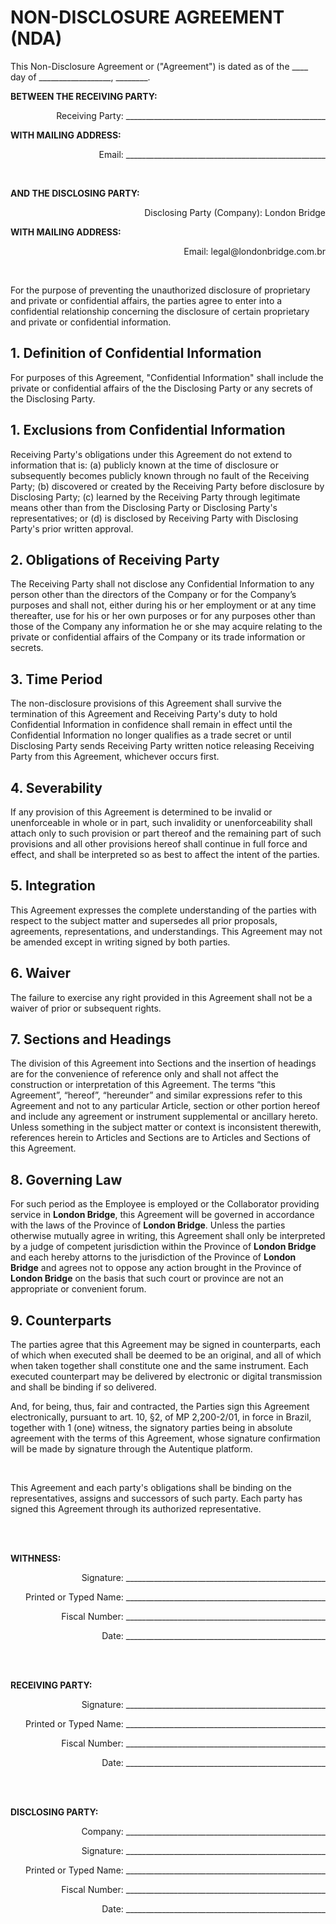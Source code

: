 # NON-DISCLOSURE AGREEMENT (NDA)

<p>This Non-Disclosure Agreement or ("Agreement") is dated as of the ____ day of __________________, ________.</p>

**BETWEEN THE RECEIVING PARTY:**

<p align="right">Receiving Party: __________________________________________________</p>

**WITH MAILING ADDRESS:**

<p align="right">Email: __________________________________________________</p>

<br />

**AND THE DISCLOSING PARTY:**

<p align="right">Disclosing Party (Company): London Bridge</p>

**WITH MAILING ADDRESS:**

<p align="right">Email: legal@londonbridge.com.br</p>

<br />

For the purpose of preventing the unauthorized disclosure of proprietary and private or confidential affairs, the parties agree to enter into a confidential relationship concerning the disclosure of certain proprietary and private or confidential information.

## 1. Definition of Confidential Information

For purposes of this Agreement, "Confidential Information" shall include the private or confidential affairs of the the Disclosing Party or any secrets of the Disclosing Party.

## 1. Exclusions from Confidential Information

Receiving Party's obligations under this Agreement do not extend to information that is: (a) publicly known at the time of disclosure or subsequently becomes publicly known through no fault of the Receiving Party; (b) discovered or created by the Receiving Party before disclosure by Disclosing Party; (c) learned by the Receiving Party through legitimate means other than from the Disclosing Party or Disclosing Party's representatives; or (d) is disclosed by Receiving Party with Disclosing Party's prior written approval.

## 2. Obligations of Receiving Party

The Receiving Party shall not disclose any Confidential Information to any person other than the directors of the Company or for the Company’s purposes and shall not, either during his or her employment or at any time thereafter, use for his or her own purposes or for any purposes other than those of the Company any information he or she may acquire relating to the private or confidential affairs of the Company or its trade information or secrets.

## 3. Time Period

The non-disclosure provisions of this Agreement shall survive the termination of this Agreement and Receiving Party's duty to hold Confidential Information in confidence shall remain in effect until the Confidential Information no longer qualifies as a trade secret or until Disclosing Party sends Receiving Party written notice releasing Receiving Party from this Agreement, whichever occurs first.

## 4. Severability

If any provision of this Agreement is determined to be invalid or unenforceable in whole or in part, such invalidity or unenforceability shall attach only to such provision or part thereof and the remaining part of such provisions and all other provisions hereof shall continue in full force and effect, and shall be interpreted so as best to affect the intent of the parties.

## 5. Integration

This Agreement expresses the complete understanding of the parties with respect to the subject matter and supersedes all prior proposals, agreements, representations, and understandings. This Agreement may not be amended except in writing signed by both parties.

## 6. Waiver

The failure to exercise any right provided in this Agreement shall not be a waiver of prior or subsequent rights.

## 7. Sections and Headings

The division of this Agreement into Sections and the insertion of headings are for the convenience of reference only and shall not affect the construction or interpretation of this Agreement. The terms “this Agreement”, “hereof”, “hereunder” and similar expressions refer to this Agreement and not to any particular Article, section or other portion hereof and include any agreement or instrument supplemental or ancillary hereto. Unless something in the subject matter or context is inconsistent therewith, references herein to Articles and Sections are to Articles and Sections of this Agreement.

## 8. Governing Law

For such period as the Employee is employed or the Collaborator providing service in **London Bridge**, this Agreement will be governed in accordance with the laws of the Province of **London Bridge**. Unless the parties otherwise mutually agree in writing, this Agreement shall only be interpreted by a judge of competent jurisdiction within the Province of **London Bridge** and each hereby attorns to the jurisdiction of the Province of **London Bridge** and agrees not to oppose any action brought in the Province of **London Bridge** on the basis that such court or province are not an appropriate or convenient forum.

## 9. Counterparts

The parties agree that this Agreement may be signed in counterparts, each of which when executed shall be deemed to be an original, and all of which when taken together shall constitute one and the same instrument. Each executed counterpart may be delivered by electronic or digital transmission and shall be binding if so delivered.

And, for being, thus, fair and contracted, the Parties sign this Agreement electronically, pursuant to art. 10, §2, of MP 2,200-2/01, in force in Brazil, together with 1 (one) witness, the signatory parties being in absolute agreement with the terms of this Agreement, whose signature confirmation will be made by signature through the Autentique platform.

<br />

This Agreement and each party's obligations shall be binding on the representatives, assigns and successors of such party. Each party has signed this Agreement through its authorized representative.

<br /><br />

**WITHNESS:**

<p align="right">Signature: __________________________________________________</p>
<p align="right">Printed or Typed Name: __________________________________________________</p>
<p align="right">Fiscal Number: __________________________________________________</p>
<p align="right">Date: __________________________________________________</a>

<br /><br />

**RECEIVING PARTY:**

<p align="right">Signature: __________________________________________________</p>
<p align="right">Printed or Typed Name: __________________________________________________</p>
<p align="right">Fiscal Number: __________________________________________________</p>
<p align="right">Date: __________________________________________________</a>

<br /><br />

**DISCLOSING PARTY:**

<p align="right">Company: __________________________________________________</p>
<p align="right">Signature: __________________________________________________</p>
<p align="right">Printed or Typed Name: __________________________________________________</p>
<p align="right">Fiscal Number: __________________________________________________</p>
<p align="right">Date: __________________________________________________</a>
